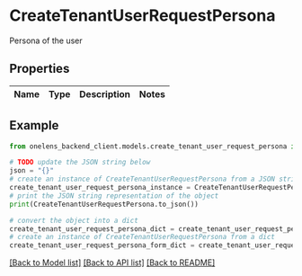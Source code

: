 # CreateTenantUserRequestPersona

Persona of the user

## Properties

Name | Type | Description | Notes
------------ | ------------- | ------------- | -------------

## Example

```python
from onelens_backend_client.models.create_tenant_user_request_persona import CreateTenantUserRequestPersona

# TODO update the JSON string below
json = "{}"
# create an instance of CreateTenantUserRequestPersona from a JSON string
create_tenant_user_request_persona_instance = CreateTenantUserRequestPersona.from_json(json)
# print the JSON string representation of the object
print(CreateTenantUserRequestPersona.to_json())

# convert the object into a dict
create_tenant_user_request_persona_dict = create_tenant_user_request_persona_instance.to_dict()
# create an instance of CreateTenantUserRequestPersona from a dict
create_tenant_user_request_persona_form_dict = create_tenant_user_request_persona.from_dict(create_tenant_user_request_persona_dict)
```
[[Back to Model list]](../README.md#documentation-for-models) [[Back to API list]](../README.md#documentation-for-api-endpoints) [[Back to README]](../README.md)


